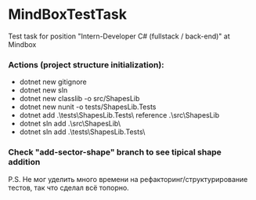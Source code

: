 # MindBoxTestTask
Test task for position "Intern-Developer C# (fullstack / back-end)" at Mindbox

### Actions (project  structure initialization):
* dotnet new gitignore
* dotnet new sln
* dotnet new classlib -o src/ShapesLib
* dotnet new nunit -o tests/ShapesLib.Tests
* dotnet add .\tests\ShapesLib.Tests\ reference .\src\ShapesLib
* dotnet sln add .\src\ShapesLib\
* dotnet sln add .\tests\ShapesLib.Tests\

### Check "add-sector-shape" branch to see tipical shape addition


P.S. Не мог уделить много времени на рефакторинг/структурирование тестов, так что сделал всё топорно.